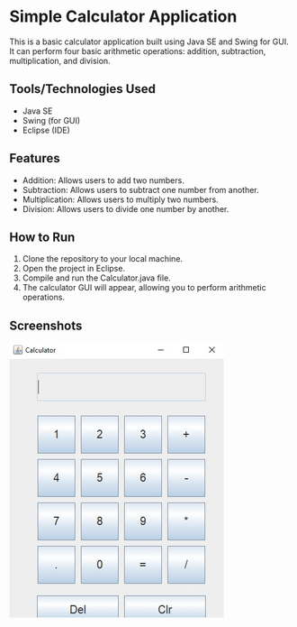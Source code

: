 # Simple Calculator Application

This is a basic calculator application built using Java SE and Swing for GUI. It can perform four basic arithmetic operations: addition, subtraction, multiplication, and division.

## Tools/Technologies Used
- Java SE
- Swing (for GUI)
- Eclipse (IDE)

## Features
- Addition: Allows users to add two numbers.
- Subtraction: Allows users to subtract one number from another.
- Multiplication: Allows users to multiply two numbers.
- Division: Allows users to divide one number by another.

## How to Run
1. Clone the repository to your local machine.
2. Open the project in Eclipse.
3. Compile and run the Calculator.java file.
4. The calculator GUI will appear, allowing you to perform arithmetic operations.

## Screenshots
![Calculator Screenshot](calPic.jpg)